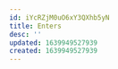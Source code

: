 ```yaml
---
id: iYcRZjM0uO6xY3QXhb5yN
title: Enters
desc: ''
updated: 1639949527939
created: 1639949527939
---
```



